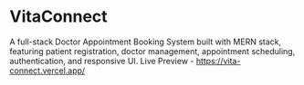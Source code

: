 # VitaConnect
A full-stack Doctor Appointment Booking System built with MERN stack, featuring patient registration, doctor management, appointment scheduling, authentication, and responsive UI.
Live Preview - https://vita-connect.vercel.app/
